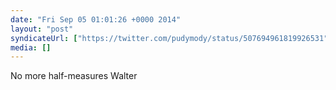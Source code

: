 ```yaml
---
date: "Fri Sep 05 01:01:26 +0000 2014"
layout: "post"
syndicateUrl: ["https://twitter.com/pudymody/status/507694961819926531"]
media: []
---
```

No more half-measures Walter